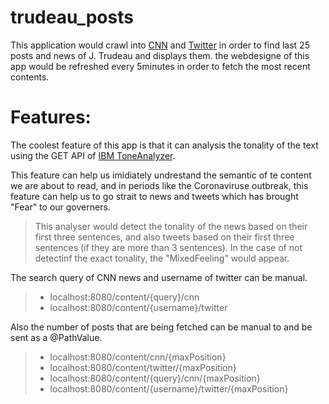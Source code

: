 # trudeau_posts
This application would crawl into [CNN](https://edition.cnn.com/search/) and [Twitter](https://developer.twitter.com/en/docs/tweets/data-dictionary/overview/intro-to-tweet-json) in order to find last 25 posts and news of J. Trudeau and displays them.
the webdesigne of this app would be refreshed every 5minutes in order to fetch the most recent contents.

# Features:
 The coolest feature of this app is that it can analysis the tonality of the text using the GET API of [IBM ToneAnalyzer](https://tone-analyzer-demo.ng.bluemix.net/?_ga=2.184625833.1243136591.1586555423-1644152405.1586250967).

This feature can help us imidiately undrestand the semantic of te content we are about to read, and in periods like the Coronaviruse outbreak, this feature can help us to go strait to news and tweets which has brought "Fear" to our governers.

> This analyser would detect the tonality of the news based on their first three sentences, and also tweets based on their first three sentences (if they are more than 3 sentences).
> In the case of not detectinf the exact tonality, the "MixedFeeling" would appear.



 The search query of CNN news and username of twitter can be manual.
> - localhost:8080/content/{query}/cnn
> - localhost:8080/content/{username}/twitter


 Also the number of posts that are being fetched can be manual to and be sent as a @PathValue.
> - localhost:8080/content/cnn/{maxPosition}
> - localhost:8080/content/twitter/{maxPosition}
> - localhost:8080/content/{query}/cnn/{maxPosition}
> - localhost:8080/content/{username}/twitter/{maxPosition}


